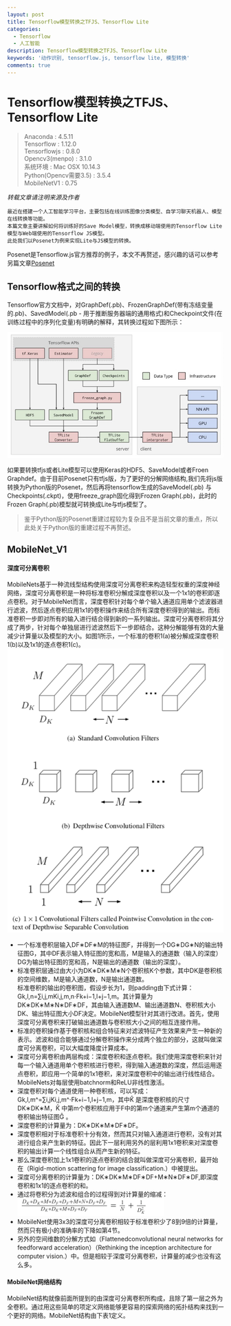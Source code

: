 ```yaml
---
layout: post
title: Tensorflow模型转换之TFJS、Tensorflow Lite
categories:
  - Tensorflow
  - 人工智能
description: Tensorflow模型转换之TFJS、Tensorflow Lite
keywords: '动作识别, tensorflow.js, tensorflow lite, 模型转换'
comments: true
---
```


# Tensorflow模型转换之TFJS、Tensorflow Lite

> Anaconda : 4.5.11  
> Tensorflow : 1.12.0  
> Tensorflowjs : 0.8.0  
> Opencv3\(menpo\) : 3.1.0  
> 系统环境 : Mac OSX 10.14.3  
> Python\(Opencv需要3.5\) : 3.5.4  
> MobileNetV1 : 0.75

_转载文章请注明来源及作者_

```
最近在搭建一个人工智能学习平台，主要包括在线训练图像分类模型、自学习聊天机器人、模型在线转换等功能。  
本篇文章主要讲解如何将训练好的Save Model模型，转换成移动端使用的Tensorflow Lite模型与Web端使用的Tensorflow JS模型。  
此处我们以Posenet为例来实现Lite与JS模型的转换。
```

Posenet是Tensorflow.js官方推荐的例子，本文不再赘述，感兴趣的话可以参考另篇文章[Posenet](http://www.kuture.com.cn/2019/01/24/PoseNet动作识别/)

## Tensorflow格式之间的转换

Tensorflow官方文档中，对GraphDef\(.pb\)、FrozenGraphDef\(带有冻结变量的.pb\)、SavedModel\(.pb - 用于推断服务器端的通用格式\)和Checkpoint文件\(在训练过程中的序列化变量\)有明确的解释，其转换过程如下图所示：

![trans](/images/posts/AI/tranlite01.jpg)

如果要转换tfjs或者Lite模型可以使用Keras的HDF5、SaveModel或者Froen Graphdef。由于目前Posenet只有tfjs版，为了更好的分解网络结构,我们先将js版转换为Python版的Posenet，然后再将tensorflow生成的SaveModel\(.pb\) 与 Checkpoints\(.ckpt\)，使用freeze\_graph固化得到Frozen Graph\(.pb\)，此时的Frozen Graph\(.pb\)模型就可转换成Lite与tfjs模型了。

> 鉴于Python版的Posenet重建过程较为复杂且不是当前文章的重点，所以此处关于Python版的重建过程不再赘述。

## MobileNet\_V1
#### 深度可分离卷积
MobileNets基于一种流线型结构使用深度可分离卷积来构造轻型权重的深度神经网络，深度可分离卷积是一种将标准卷积分解成深度卷积以及一个1x1的卷积即逐点卷积。对于MobileNet而言，深度卷积针对每个单个输入通道应用单个滤波器进行滤波，然后逐点卷积应用1x1的卷积操作来结合所有深度卷积得到的输出。而标准卷积一步即对所有的输入进行结合得到新的一系列输出。深度可分离卷积将其分成了两步，针对每个单独层进行滤波然后下一步即结合。这种分解能够有效的大量减少计算量以及模型的大小。如图1所示，一个标准的卷积1\(a\)被分解成深度卷积1\(b\)以及1x1的逐点卷积1\(c\)。   
![trans02](/images/posts/AI/trans02.png)

* 一个标准卷积层输入DF∗DF∗M的特征图F，并得到一个DG∗DG∗N的输出特征图G，其中DF表示输入特征图的宽和高，M是输入的通道数（输入的深度）DG为输出特征图的宽和高，N是输出的通道数（输出的深度）。  
* 标准卷积层通过由大小为DK∗DK∗M∗N个卷积核K个参数，其中DK是卷积核的空间维数，M是输入通道数，N是输出通道数。  
标准卷积的输出的卷积图，假设步长为1，则padding由下式计算：Gk,l,n=∑i,j,mKi,j,m,n⋅Fk+i−1,l+j−1,m。其计算量为DK∗DK∗M∗N∗DF∗DF，其由输入通道数M、输出通道数N、卷积核大小DK、输出特征图大小DF决定。MobileNet模型针对其进行改进。首先，使用深度可分离卷积来打破输出通道数与卷积核大小之间的相互连接作用。  
* 标准的卷积操作基于卷积核和组合特征来对滤波特征产生效果来产生一种新的表示。滤波和组合能够通过分解卷积操作来分成两个独立的部分，这就叫做深度可分离卷积，可以大幅度降度计算成本。  
* 深度可分离卷积由两层构成：深度卷积和逐点卷积。我们使用深度卷积来针对每一个输入通道用单个卷积核进行卷积，得到输入通道数的深度，然后运用逐点卷积，即应用一个简单的1x1卷积，来对深度卷积中的输出进行线性结合。MobileNets对每层使用batchnorm和ReLU非线性激活。  
* 深度卷积对每个通道使用一种卷积核，可以写成：Gk,l,m^=∑i,jKi,j,m^⋅Fk+i−1,l+j−1,m，其中K̂ 是深度卷积核的尺寸DK∗DK∗M，K̂ 中第m个卷积核应用于F中的第m个通道来产生第m个通道的卷积输出特征图Ĝ 。  
* 深度卷积的计算量为：DK∗DK∗M∗DF∗DF。  
* 深度卷积相对于标准卷积十分有效，然而其只对输入通道进行卷积，没有对其进行组合来产生新的特征。因此下一层利用另外的层利用1x1卷积来对深度卷积的输出计算一个线性组合从而产生新的特征。  
* 那么深度卷积加上1x1卷积的逐点卷积的结合就叫做深度可分离卷积，最开始在（Rigid-motion scattering for image classification.）中被提出。  
* 深度可分离卷积的计算量为：DK∗DK∗M∗DF∗DF+M∗N∗DF∗DF,即深度卷积和1x1的逐点卷积的和。  
* 通过将卷积分为滤波和组合的过程得到对计算量的缩减：![trans03.png](/images/posts/AI/trans03.png)
* MobileNet使用3x3的深度可分离卷积相较于标准卷积少了8到9倍的计算量，然而只有极小的准确率的下降如第4节。  
* 另外的空间维数的分解方式如（Flattenedconvolutional neural networks for feedforward acceleration）（Rethinking the inception architecture for computer vision.）中。但是相较于深度可分离卷积，计算量的减少也没有这么多。
#### MobileNet网络结构
MobileNet结构就像前面所提到的由深度可分离卷积所构成，且除了第一层之外为全卷积。通过用这些简单的项定义网络能够更容易的探索网络的拓扑结构来找到一个更好的网络。MobileNet结构由下表1定义。

